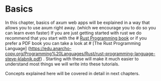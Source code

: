 # Basics

In this chapter, basics of axum web apps will be explained in a way that allows
you to use axum right away. (which we encourage you to do so you can learn even
faster) If you are just getting started with rust we do recommend that you start 
with the # [Rust Programming book](https://doc.rust-lang.org/stable/book/) or
if you prefer a PDF book you can take a look at # [The Rust Programming Language] (https://edu.anarcho-copy.org/Programming%20Languages/Rust/rust-programming-language-steve-klabnik.pdf) .
Starting with these will make it much easier to understand most things we will
write into these tutorials.

Concepts explained here will be covered in detail in next chapters.
